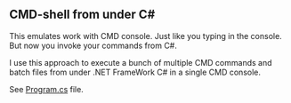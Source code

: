 ## CMD-shell from under C#
 
This emulates work with CMD console. Just like you typing in the console. But now you invoke your commands from C#.

I use this approach to execute a bunch of multiple CMD commands and batch files from under .NET FrameWork C# in a single CMD console.

See [Program.cs](https://github.com/it3xl/CMD-shell_from_under_csharp/blob/master/Program.cs) file.
